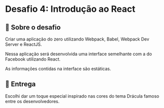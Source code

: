 # Desafio 4: Introdução ao React

## :rocket: Sobre o desafio

Criar uma aplicação do zero utilizando Webpack, Babel, Webpack Dev Server e ReactJS.

Nessa aplicação será desenvolvida uma interface semelhante com a do Facebook utilizando React.

As informações contidas na interface são estáticas.

## 📅 Entrega

Escolhi dar um toque especial inspirado nas cores do tema Drácula famoso entre os desenvolvedores.

